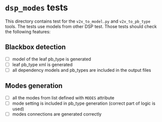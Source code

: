 # `dsp_modes` tests

This directory contains test for the `v2x_to_model.py` and `v2x_to_pb_type` tools.
The tests use models from other DSP test.
Those tests should check the following features:

## Blackbox detection

 - [ ] model of the leaf pb\_type is generated
 - [ ] leaf pb\_type xml is generated
 - [ ] all dependency models and pb\_types are included in the output files

## Modes generation

 - [ ] all the modes from list defined with `MODES` attribute
 - [ ] mode setting is included in pb\_type generation (correct part of logic is used)
 - [ ] modes connections are generated correctly
